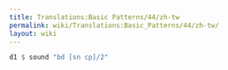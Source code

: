 ```yaml
---
title: Translations:Basic Patterns/44/zh-tw
permalink: wiki/Translations:Basic_Patterns/44/zh-tw/
layout: wiki
---
```


``` Haskell
d1 $ sound "bd [sn cp]/2"
```
